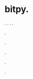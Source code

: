 # bitpy.
.
.
.
.












.






















































.
























.



























.







.

